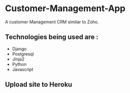# Customer-Management-App

A customer Management CRM similar to Zoho.
## Technologies being used are : 
* Django
* Postgresql
* Jinja2
* Python
* Javascript

## Upload site to Heroku
